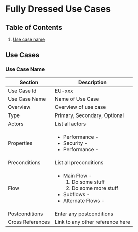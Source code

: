 # Fully Dressed Use Cases
## Table of Contents
1. [Use case name](#use-case-name)


## Use Cases
### <a name="use-case-name">Use Case Name</a>
| Section | Description |
| ------- | ----------- |
| Use Case Id | EU-xxx |
| Use Case Name | Name of Use Case |
| Overview | Overview of use case |
| Type | Primary, Secondary, Optional |
| Actors | List all actors |
| Properties | <ul><li>Performance - </li><li>Security - </li><li>Performance - </li></ul> |
| Preconditions | List all preconditions |
| Flow | <ul><li>Main Flow - <ol><li>Do some stuff</li><li>Do some more stuff</li></ol></li><li>Subflows - </li><li>Alternate Flows - </li></ul> |
| Postconditions | Enter any postconditions |
| Cross References | Link to any other reference here
